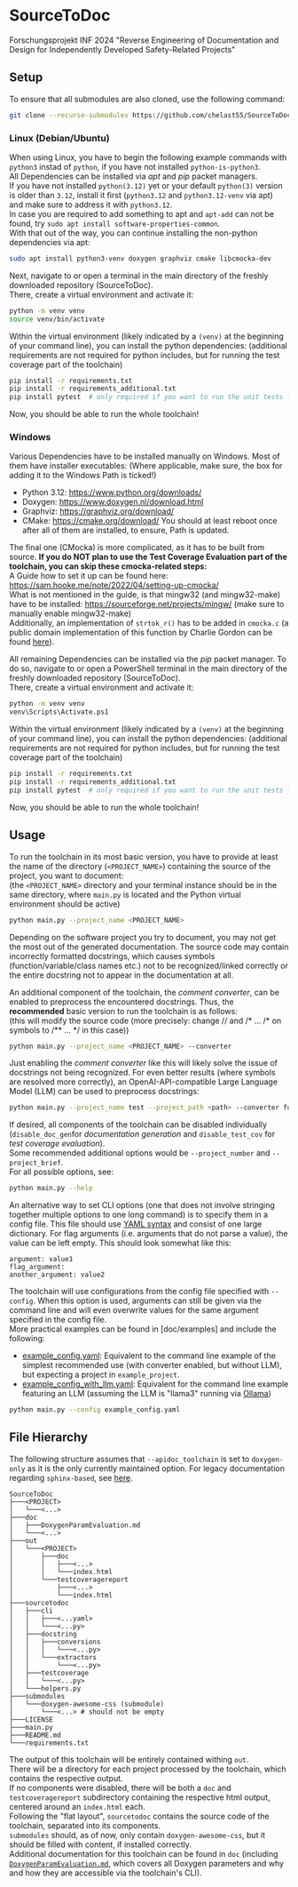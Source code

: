 # SourceToDoc
Forschungsprojekt INF 2024 "Reverse Engineering of Documentation and Design for Independently Developed Safety-Related Projects"

## Setup
To ensure that all submodules are also cloned, use the following command:
```sh
git clone --recurse-submodules https://github.com/chelast55/SourceToDoc.git
```
### Linux (Debian/Ubuntu)
When using Linux, you have to begin the following example commands with `python3` instad of `python`, if you have not installed `python-is-python3`.  
All Dependencies can be installed via *apt* and *pip* packet managers.  
If you have not installed `python(3.12)` yet or your default `python(3)` version is older than `3.12`, install it first (`python3.12` and `python3.12-venv` via apt) and make sure 
to address it with `python3.12`.  
In case you are required to add something to apt and `apt-add` can not be found, try `sudo apt install software-properties-common`.  
With that out of the way, you can continue installing the non-python dependencies via apt:
```sh
sudo apt install python3-venv doxygen graphviz cmake libcmocka-dev
```
Next, navigate to or open a terminal in the main directory of the freshly downloaded repository (SourceToDoc).  
There, create a virtual environment and activate it:
```sh
python -m venv venv
source venv/bin/activate
```
Within the virtual environment (likely indicated by a `(venv)` at the beginning of your command line), you can install the python dependencies:
(additional requirements are not required for python includes, but for running the test coverage part of the toolchain)
```sh
pip install -r requirements.txt
pip install -r requirements_additional.txt
pip install pytest  # only required if you want to run the unit tests for this toolchain
```
Now, you should be able to run the whole toolchain!

### Windows
Various Dependencies have to be installed manually on Windows.
Most of them have installer executables:
(Where applicable, make sure, the box for adding it to the Windows Path is ticked!)
- Python 3.12: https://www.python.org/downloads/
- Doxygen: https://www.doxygen.nl/download.html
- Graphviz: https://graphviz.org/download/
- CMake: https://cmake.org/download/
You should at least reboot once after all of them are installed, to ensure, Path is updated.

The final one (CMocka) is more complicated, as it has to be built from source. 
**If you do NOT plan to use the Test Coverage Evaluation part of the toolchain, you can skip these cmocka-related steps:**  
A Guide how to set it up can be found here: https://sam.hooke.me/note/2022/04/setting-up-cmocka/  
What is not mentioned in the guide, is that mingw32 (and mingw32-make) have to be installed: https://sourceforge.net/projects/mingw/ (make sure to manually enable mingw32-make)  
Additionally, an implementation of `strtok_r()` has to be added in `cmocka.c` (a public domain implementation of this function by Charlie Gordon can be found [here](http://groups.google.com/group/comp.lang.c/msg/2ab1ecbb86646684)).

All remaining Dependencies can be installed via the *pip* packet manager.
To do so, navigate to or open a PowerShell terminal in the main directory of the freshly downloaded repository (SourceToDoc).  
There, create a virtual environment and activate it:
```sh
python -m venv venv
venv\Scripts\Activate.ps1
```
Within the virtual environment (likely indicated by a `(venv)` at the beginning of your command line), you can install the python dependencies:
(additional requirements are not required for python includes, but for running the test coverage part of the toolchain)
```sh
pip install -r requirements.txt
pip install -r requirements_additional.txt
pip install pytest  # only required if you want to run the unit tests for this toolchain
```
Now, you should be able to run the whole toolchain!


## Usage
To run the toolchain in its most basic version, you have to provide at least the name of the directory (`<PROJECT_NAME>`) containing the source of the project, you want to document:   
(the `<PROJECT_NAME>` directory and your terminal instance should be in the same directory, where `main.py` is located and the Python virtual environment should be active)

```sh
python main.py --project_name <PROJECT_NAME>
```
Depending on the software project you try to document, you may not get the most out of the generated documentation. 
The source code may contain incorrectly formatted docstrings, which causes symbols (function/variable/class names etc.) not to be recognized/linked correctly or the entire docstring not to appear in the documentation at all.  
  
An additional component of the toolchain, the *comment converter*, can be enabled to preprocess the encountered docstrings. Thus, the **recommended** basic version to run the toolchain is as follows:  
(this will modify the source code (more precisely: change // and /* ... /* on symbols to /** ... */ in this case))
```sh
python main.py --project_name <PROJECT_NAME> --converter
```
Just enabling the *comment converter* like this will likely solve the issue of docstrings not being recognized. For even better results (where symbols are resolved more correctly), 
an OpenAI-API-compatible Large Language Model (LLM) can be used to preprocess docstrings:
```sh
python main.py --project_name test --project_path <path> --converter function_comment_llm --cc_openai_base_url <url> --cc_openai_api_key <key> --cc_llm_model <model>
```

If desired, all components of the toolchain can be disabled individually (`disable_doc_gen`for *documentation generation* and `disable_test_cov` for *test coverage evaluation*).  
Some recommended additional options would be `--project_number` and `--project_brief`.  
For all possible options, see:
```sh
python main.py --help
```

An alternative way to set CLI options (one that does not involve stringing together multiple options to one long command) is to specify them in a config file.
This file should use [YAML syntax](https://docs.ansible.com/ansible/latest/reference_appendices/YAMLSyntax.html) and consist of one large dictionary.
For flag arguments (i.e. arguments that do not parse a value), the value can be left empty. This should look somewhat like this:
```
argument: value1
flag_argument: 
another_argument: value2

```
The toolchain will use configurations from the config file specified with `--config`. When this option is used, arguments can still be given via the command line and will even overwrite values for the same argument specified in the config file.  
More practical examples can be found in [doc/examples] and include the following:
- [example_config.yaml](doc/examples/example_config.yaml): Equivalent to the command line example of the simplest recommended use (with converter enabled, but without LLM), but expecting a project in `example_project`.
- [example_config_with_llm.yaml](doc/examples/example_config_with_llm.yaml): Equivalent for the command line example featuring an LLM (assuming the LLM is "llama3" running via [Ollama](https://ollama.com/))
````sh
python main.py --config example_config.yaml
````

## File Hierarchy
The following structure assumes that `--apidoc_toolchain` is set to `doxygen-only` as it is the only currently maintained option.
For legacy documentation regarding `sphinx-based`, see [here](doc/file_hierachy_REDUNDANT.md).
```
SourceToDoc
├───<PROJECT>
│   └───<...>
├───doc
│   ├───DoxygenParamEvaluation.md
│   └───<...>
├───out
│   └───<PROJECT>
│       ├───doc
│       │   ├───<...>
│       │   └───index.html
│       └───testcoveragereport
│           ├───<...>
│           └───index.html
├───sourcetodoc
│   ├───cli
│   │   ├───<...yaml>
│   │   └───<...py>
│   ├───docstring
│   │   ├───conversions
│   │   │   └───<...py>
│   │   └───extractors
│   │       └───<...py>
│   ├───testcoverage
│   │   └───<...py>
│   └───helpers.py
├───submodules
│   └───doxygen-awesome-css (submodule)
│       └───<...> # should not be empty
├───LICENSE
├───main.py
├───README.md
└───requirements.txt
```
The output of this toolchain will be entirely contained withing `out`.  
There will be a directory for each project processed by the toolchain, which contains the respective output.  
If no components were disabled, there will be both a `doc` and `testcoveragereport` subdirectory containing the respective html output, centered around an `index.html` each.  
Following the "flat layout", `sourcetodoc` contains the source code of the toolchain, separated into its components.  
`submodules` should, as of now, only contain `doxygen-awesome-css`, but it should be filled with content, if installed correctly.  
Additional documentation for this toolchain can be found in `doc` (including [`DoxygenParamEvaluation.md`](doc/DoxygenParamEvaluation.md), which covers all Doxygen parameters and why and how they are accessible via the toolchain's CLI).
